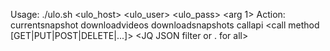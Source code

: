 Usage: ./ulo.sh <ulo_host> <ulo_user> <ulo_pass> <action> <arg 1> <arg N>
Action:
  currentsnapshot <path where to download>
  downloadvideos <path where to download>
  downloadsnapshots <path where to download>
  callapi <API path> <call method [GET|PUT|POST|DELETE|...]> <body this might be needed by API but is undocumented> <JQ JSON filter or . for all>